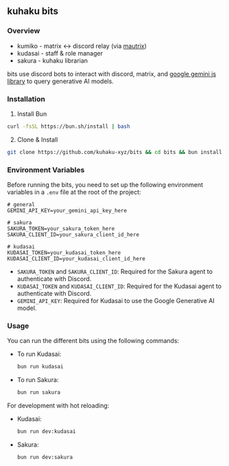 ## kuhaku bits

### Overview

- kumiko - matrix <-> discord relay (via [mautrix](https://github.com/mautrix/discord))
- kudasai - staff & role manager
- sakura - kuhaku librarian

bits use discord bots to interact with discord, matrix, and [google gemini js library](https://github.com/google-gemini/generative-ai-js) to query generative AI models.

### Installation

1. Install Bun
```sh
curl -fsSL https://bun.sh/install | bash
```

2. Clone & Install
```sh
git clone https://github.com/kuhaku-xyz/bits && cd bits && bun install
```

### Environment Variables

Before running the bits, you need to set up the following environment variables in a `.env` file at the root of the project:

```env
# general
GEMINI_API_KEY=your_gemini_api_key_here

# sakura
SAKURA_TOKEN=your_sakura_token_here
SAKURA_CLIENT_ID=your_sakura_client_id_here

# kudasai
KUDASAI_TOKEN=your_kudasai_token_here
KUDASAI_CLIENT_ID=your_kudasai_client_id_here
```

- `SAKURA_TOKEN` and `SAKURA_CLIENT_ID`: Required for the Sakura agent to authenticate with Discord.
- `KUDASAI_TOKEN` and `KUDASAI_CLIENT_ID`: Required for the Kudasai agent to authenticate with Discord.
- `GEMINI_API_KEY`: Required for Kudasai to use the Google Generative AI model.

### Usage

You can run the different bits using the following commands:

- To run Kudasai:
  ```sh
  bun run kudasai
  ```

- To run Sakura:
  ```sh
  bun run sakura
  ```

For development with hot reloading:

- Kudasai:
  ```sh
  bun run dev:kudasai
  ```

- Sakura:
  ```sh
  bun run dev:sakura
  ```
